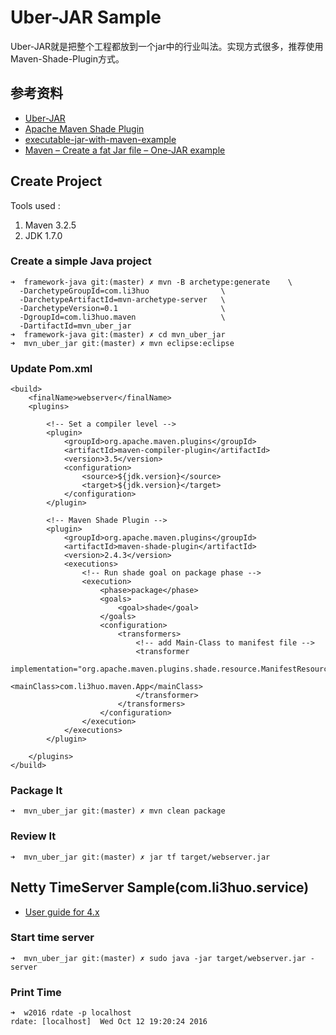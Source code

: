 # Uber-JAR Sample

Uber-JAR就是把整个工程都放到一个jar中的行业叫法。实现方式很多，推荐使用Maven-Shade-Plugin方式。

## 参考资料
* [Uber-JAR](http://imagej.net/Uber-JAR)
* [Apache Maven Shade Plugin](http://maven.apache.org/plugins/maven-shade-plugin/)
* [executable-jar-with-maven-example](https://github.com/jinahya/executable-jar-with-maven-example)
* [Maven – Create a fat Jar file – One-JAR example](http://www.mkyong.com/maven/maven-create-a-fat-jar-file-one-jar-example/)

## Create Project

Tools used :

1. Maven 3.2.5
1. JDK 1.7.0

### Create a simple Java project

	➜  framework-java git:(master) ✗ mvn -B archetype:generate    \
	  -DarchetypeGroupId=com.li3huo                \
	  -DarchetypeArtifactId=mvn-archetype-server   \
	  -DarchetypeVersion=0.1           	           \
	  -DgroupId=com.li3huo.maven                   \
	  -DartifactId=mvn_uber_jar
	➜  framework-java git:(master) ✗ cd mvn_uber_jar
	➜  mvn_uber_jar git:(master) ✗ mvn eclipse:eclipse

### Update Pom.xml

	<build>
		<finalName>webserver</finalName>
		<plugins>

			<!-- Set a compiler level -->
			<plugin>
				<groupId>org.apache.maven.plugins</groupId>
				<artifactId>maven-compiler-plugin</artifactId>
				<version>3.5</version>
				<configuration>
					<source>${jdk.version}</source>
					<target>${jdk.version}</target>
				</configuration>
			</plugin>

			<!-- Maven Shade Plugin -->
			<plugin>
				<groupId>org.apache.maven.plugins</groupId>
				<artifactId>maven-shade-plugin</artifactId>
				<version>2.4.3</version>
				<executions>
					<!-- Run shade goal on package phase -->
					<execution>
						<phase>package</phase>
						<goals>
							<goal>shade</goal>
						</goals>
						<configuration>
							<transformers>
								<!-- add Main-Class to manifest file -->
								<transformer
									implementation="org.apache.maven.plugins.shade.resource.ManifestResourceTransformer">
									<mainClass>com.li3huo.maven.App</mainClass>
								</transformer>
							</transformers>
						</configuration>
					</execution>
				</executions>
			</plugin>

		</plugins>
	</build>

### Package It
	➜  mvn_uber_jar git:(master) ✗ mvn clean package

### Review It
	➜  mvn_uber_jar git:(master) ✗ jar tf target/webserver.jar

## Netty TimeServer Sample(com.li3huo.service)
* [User guide for 4.x](http://netty.io/wiki/user-guide-for-4.x.html)

### Start time server

	➜  mvn_uber_jar git:(master) ✗ sudo java -jar target/webserver.jar -server

### Print Time

	➜  w2016 rdate -p localhost
	rdate: [localhost]	Wed Oct 12 19:20:24 2016

	


